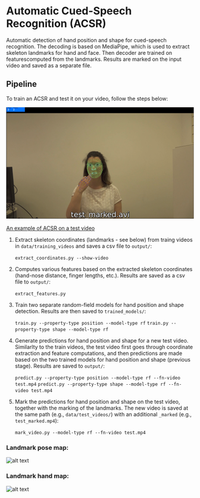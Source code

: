 # Automatic Cued-Speech Recognition (ACSR)
Automatic detection of hand position and shape for cued-speech recognition. The decoding is based on MediaPipe, which is used to extract skeleton landmarks for hand and face. Then decoder are trained on featurescomputed from the landmarks. Results are marked on the input video and saved as a separate file. 

## Pipeline
To train an ACSR and test it on your video, follow the steps below:

![ACSR](https://github.com/HagarSalpeter/Decoder/blob/master/data/test_videos/test_marked.png)

[An example of ACSR on a test video](data/test_videos/test_marked.avi)

1. Extract skeleton coordinates (landmarks - see below) from traing videos in `data/training_videos` and saves a csv file to `output/`:

   `extract_coordinates.py --show-video`

2. Computes various features based on the extracted skeleton coordinates (hand-nose distance, finger lengths, etc.). Results are saved as a csv file to `output/`:

   `extract_features.py`

3. Train two separate random-field models for hand position and shape detection. Results are then saved to `trained_models/`:

   `train.py --property-type position --model-type rf`
   `train.py --property-type shape --model-type rf`

4. Generate predictions for hand position and shape for a new test video. Similarlty to the train videos, the test video first goes through coordinate extraction and feature computations, and then predictions are made based on the two trained models for hand position and shape (previous stage). Results are saved to `output/`:

   `predict.py --property-type position --model-type rf --fn-video test.mp4`
   `predict.py --property-type shape --model-type rf --fn-video test.mp4`

5. Mark the predictions for hand position and shape on the test video, together with the marking of the landmarks. The new video is saved at the same path (e.g., `data/test_videos/`) with an additional `_marked` (e.g., `test_marked.mp4`):

   `mark_video.py --model-type rf --fn-video test.mp4`

### Landmark pose map: ###
![alt text](https://google.github.io/mediapipe/images/mobile/pose_tracking_full_body_landmarks.png)

### Landmark hand map: ###
![alt text](https://google.github.io/mediapipe/images/mobile/hand_landmarks.png)
